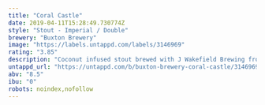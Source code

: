```yaml
---
title: "Coral Castle"
date: 2019-04-11T15:28:49.730774Z
style: "Stout - Imperial / Double"
brewery: "Buxton Brewery"
image: "https://labels.untappd.com/labels/3146969"
rating: "3.85"
description: "Coconut infused stout brewed with J Wakefield Brewing from Miami, Florida."
untappd_url: "https://untappd.com/b/buxton-brewery-coral-castle/3146969"
abv: "8.5"
ibu: "0"
robots: noindex,nofollow
---
```

